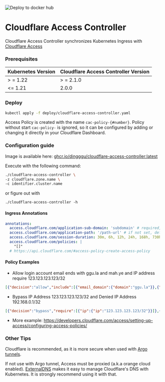 ![Deploy to docker hub](https://github.com/DingGGu/cloudflare-access-controller/workflows/Deploy%20to%20docker%20hub/badge.svg)

# Cloudflare Access Controller

Cloudflare Access Controller synchronizes Kubernetes Ingress
with [Cloudflare Access](https://www.cloudflare.com/products/cloudflare-access/)

### Prerequisites

| Kubernetes Version | Cloudflare Access Controller Version |
|--------------------|--------------------------------------|
| > = 1.22            | > = 2.1.0                             |
| <= 1.21            | 2.0.0                                |

### Deploy

```bash
kubectl apply -f deploy/cloudflare-access-controller.yaml
```

Access Policy is created with the name `cac-policy-{#number}`. Policy without start `cac-policy-` is ignored, so it can
be configured by adding or changing it directly in your Cloudflare Dashboard.

### Configuration guide

Image is available
here: [ghcr.io/dingggu/cloudflare-access-controller:latest](https://github.com/users/DingGGu/packages/container/package/cloudflare-access-controller)

Execute with the following command:

```bash
./cloudflare-access-controller \
-z cloudflare.zone.name \
-c identifier.cluster.name
```

or figure out with

```
./cloudflare-access-controller -h
```

#### Ingress Annotations
```yaml
annotations:
  access.cloudflare.com/application-sub-domain: 'subdomain' # required, if set '', will applied domain
  access.cloudflare.com/application-path: '/path-url' # if not set, default '/'
  access.cloudflare.com/session-duration: 30m, 6h, 12h, 24h, 168h, 730h # if not set, default 24h 
  access.cloudflare.com/policies: |
    "[]"
  # https://api.cloudflare.com/#access-policy-create-access-policy
```

#### Policy Examples
- Allow login account email ends with ggu.la and mah.ye and IP address require 123.123.123.123/32 
```json
[{"decision":"allow","include":[{"email_domain":{"domain":"ggu.la"}},{"email_domain":{"domain":"google.com"}}],"require":[{"ip":{"ip":"123.123.123.123/32"}}]}]
```
- Bypass IP Address 123.123.123.123/32 and Denied IP Address 192.168.0.1/32
```json
[{"decision":"bypass","require":[{"ip":{"ip":"123.123.123.123/32"}}]},{"decision":"deny","require":[{"ip":{"ip":"192.168.0.1/32"}}]}]
``` 
- More example: https://developers.cloudflare.com/access/setting-up-access/configuring-access-policies/

### Other Tips
Cloudflare is recommended, as it is more secure when used with [Argo tunnels](https://developers.cloudflare.com/argo-tunnel/reference/kubernetes/).

If not use with Argo tunnel, Access must be proxied (a.k.a orange cloud enabled). [ExternalDNS](https://github.com/kubernetes-sigs/external-dns) makes it easy to manage Cloudflare's DNS with Kubernetes. It is strongly recommend using it with that.